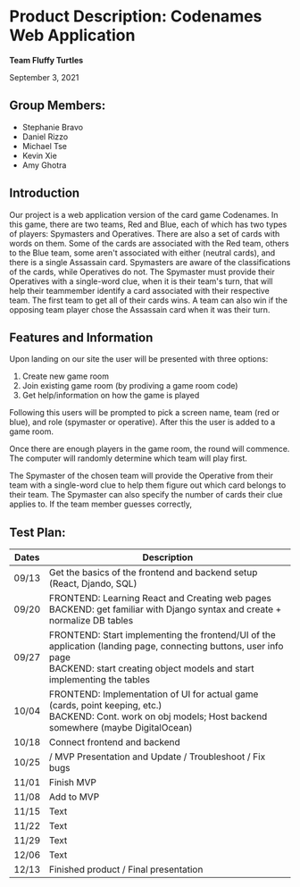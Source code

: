 # Product Description: Codenames Web Application 
**Team Fluffy Turtles**

September 3, 2021

## Group Members:
- Stephanie Bravo
- Daniel Rizzo
- Michael Tse
- Kevin Xie
- Amy Ghotra

## Introduction
Our project is a web application version of the card game Codenames. 
In this game, there are two teams, Red and Blue, each of which has two types of players: Spymasters and Operatives.
There are also a set of cards with words on them. Some of the cards are associated with the Red team, others to the Blue team, 
some aren't associated with either (neutral cards), and there is a single Assassain card.
Spymasters are aware of the classifications of the cards, while Operatives do not. The Spymaster must provide their Operatives with a single-word clue,
when it is their team's turn, that will help their teammember identify a card associated with their respective team.
The first team to get all of their cards wins. A team can also win if the opposing team player chose the Assassain card when it was their turn.


## Features and Information
Upon landing on our site the user will be presented with three options:
1. Create new game room
2. Join existing game room (by prodiving a game room code)
3. Get help/information on how the game is played

Following this users will be prompted to pick a screen name, team (red or blue), and role (spymaster or operative). After this the user is added to a game room.

Once there are enough players in the game room, the round will commence. The computer will randomly determine which team will play first. 

The Spymaster of the chosen team will provide the Operative from their team with a single-word clue to help them figure out which card belongs to their team. 
The Spymaster can also specify the number of cards their clue applies to. If the team member guesses correctly, 




## Test Plan:
| Dates      | Description |
| ----------- | ----------- |
| 09/13      | Get the basics of the frontend and backend setup (React, Djando, SQL)       |
| 09/20   | FRONTEND: Learning React and Creating web pages<br />BACKEND: get familiar with Django syntax and create + normalize DB tables |
| 09/27   | FRONTEND: Start implementing the frontend/UI of the application (landing page, connecting buttons, user info page<br /> BACKEND: start creating object models and start implementing the tables       |
| 10/04   | FRONTEND: Implementation of UI for actual game (cards, point keeping, etc.)<br /> BACKEND: Cont. work on obj models; Host backend somewhere (maybe DigitalOcean)      |
| 10/18   | Connect frontend and backend       |
| 10/25   | / MVP Presentation and Update / Troubleshoot / Fix bugs        |
| 11/01   | Finish MVP        |
| 11/08   | Add to MVP        |
| 11/15   | Text        |
| 11/22    | Text        |
| 11/29   | Text        |
| 12/06    | Text        |
| 12/13   | Finished product / Final presentation       |


